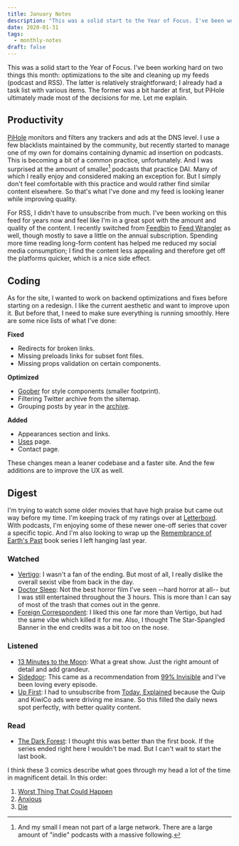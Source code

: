 ```yaml
---
title: January Notes
description: "This was a solid start to the Year of Focus. I've been working hard on two things this month: optimizations to the site and cleaning up my feeds (podcast and RSS)."
date: 2020-01-31
tags:
  - monthly-notes
draft: false
---
```


This was a solid start to the Year of Focus. I've been working hard on two things this month: optimizations to the site and cleaning up my feeds (podcast and RSS). The latter is relatively straightforward; I already had a task list with various items. The former was a bit harder at first, but PiHole ultimately made most of the decisions for me. Let me explain.

## Productivity
[PiHole](https://pi-hole.net) monitors and filters any trackers and ads at the DNS level. I use a few blacklists maintained by the community, but recently started to manage one of my own for domains containing dynamic ad insertion on podcasts. This is becoming a bit of a common practice, unfortunately. And I was surprised at the amount of smaller[^1] podcasts that practice DAI. Many of which I really enjoy and considered making an exception for. But I simply don't feel comfortable with this practice and would rather find similar content elsewhere. So that's what I've done and my feed is looking leaner while improving quality.

For RSS, I didn't have to unsubscribe from much. I've been working on this feed for years now and feel like I'm in a great spot with the amount and quality of the content. I recently switched from [Feedbin](https://feedbin.com) to [Feed Wrangler](https://feedwrangler.net) as well, though mostly to save a little on the annual subscription. Spending more time reading long-form content has helped me reduced my social media consumption; I find the content less appealing and therefore get off the platforms quicker, which is a nice side effect.

## Coding
As for the site, I wanted to work on backend optimizations and fixes before starting on a redesign. I like the current aesthetic and want to improve upon it. But before that, I need to make sure everything is running smoothly. Here are some nice lists of what I've done:

**Fixed**
- Redirects for broken links.
- Missing preloads links for subset font files.
- Missing props validation on certain components.

**Optimized**
- [Goober](https://github.com/cristianbote/goober) for style components (smaller footprint).
- Filtering Twitter archive from the sitemap.
- Grouping posts by year in the [archive](/posts/).

**Added**
- Appearances section and links.
- [Uses](/uses/) page.
- Contact page.

These changes mean a leaner codebase and a faster site. And the few additions are to improve the UX as well.

## Digest
I'm trying to watch some older movies that have high praise but came out way before my time. I'm keeping track of my ratings over at [Letterboxd](https://letterboxd.com/fourjuaneight/films/). With podcasts, I'm enjoying some of these newer one-off series that cover a specific topic. And I'm also looking to wrap up the [Remembrance of Earth's Past](https://www.goodreads.com/book/show/34569357) book series I left hanging last year.

### Watched
- [Vertigo](https://letterboxd.com/film/vertigo/): I wasn't a fan of the ending. But most of all, I really dislike the overall sexist vibe from back in the day. 
- [Doctor Sleep](https://letterboxd.com/film/doctor-sleep/): Not the best horror film I've seen --hard horror at all-- but I was still entertained throughout the 3 hours. This is more than I can say of most of the trash that comes out in the genre.
- [Foreign Correspondent](https://letterboxd.com/film/foreign-correspondent/): I liked this one far more than Vertigo, but had the same vibe which killed it for me. Also, I thought The Star-Spangled Banner in the end credits was a bit too on the nose.

### Listened
- [13 Minutes to the Moon](https://www.bbc.co.uk/programmes/w13xttx2): What a great show. Just the right amount of detail and add grandeur.
- [Sidedoor](https://www.si.edu/sidedoor): This came as a recommendation from [99% Invisible](https://99percentinvisible.org) and I've been loving every episode.
- [Up First](https://www.npr.org/podcasts/510318/up-first): I had to unsubscribe from [Today, Explained](https://www.vox.com/today-explained) because the Quip and KiwiCo ads were driving me insane. So this filled the daily news spot perfectly, with better quality content.

### Read
- [The Dark Forest](https://www.goodreads.com/book/show/23168817): I thought this was better than the first book. If the series ended right here I wouldn't be mad. But I can't wait to start the last book.

I think these 3 comics describe what goes through my head a lot of the time in magnificent detail. In this order:
1. [Worst Thing That Could Happen](https://xkcd.com/2261/)
2. [Anxious](http://www.kohney.com/comic/anxious/)
3. [Die](https://www.smbc-comics.com/comic/die)

[^1]: And my small I mean not part of a large network. There are a large amount of "indie" podcasts with a massive following.